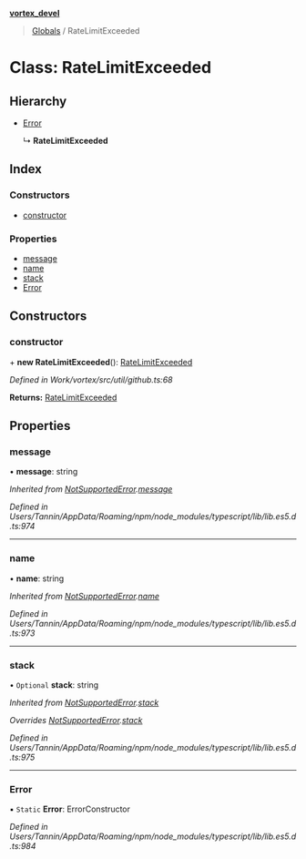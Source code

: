 **[vortex_devel](../README.md)**

> [Globals](../globals.md) / RateLimitExceeded

# Class: RateLimitExceeded

## Hierarchy

* [Error](notsupportederror.md#error)

  ↳ **RateLimitExceeded**

## Index

### Constructors

* [constructor](ratelimitexceeded.md#constructor)

### Properties

* [message](ratelimitexceeded.md#message)
* [name](ratelimitexceeded.md#name)
* [stack](ratelimitexceeded.md#stack)
* [Error](ratelimitexceeded.md#error)

## Constructors

### constructor

\+ **new RateLimitExceeded**(): [RateLimitExceeded](ratelimitexceeded.md)

*Defined in Work/vortex/src/util/github.ts:68*

**Returns:** [RateLimitExceeded](ratelimitexceeded.md)

## Properties

### message

•  **message**: string

*Inherited from [NotSupportedError](notsupportederror.md).[message](notsupportederror.md#message)*

*Defined in Users/Tannin/AppData/Roaming/npm/node_modules/typescript/lib/lib.es5.d.ts:974*

___

### name

•  **name**: string

*Inherited from [NotSupportedError](notsupportederror.md).[name](notsupportederror.md#name)*

*Defined in Users/Tannin/AppData/Roaming/npm/node_modules/typescript/lib/lib.es5.d.ts:973*

___

### stack

• `Optional` **stack**: string

*Inherited from [NotSupportedError](notsupportederror.md).[stack](notsupportederror.md#stack)*

*Overrides [NotSupportedError](notsupportederror.md).[stack](notsupportederror.md#stack)*

*Defined in Users/Tannin/AppData/Roaming/npm/node_modules/typescript/lib/lib.es5.d.ts:975*

___

### Error

▪ `Static` **Error**: ErrorConstructor

*Defined in Users/Tannin/AppData/Roaming/npm/node_modules/typescript/lib/lib.es5.d.ts:984*
